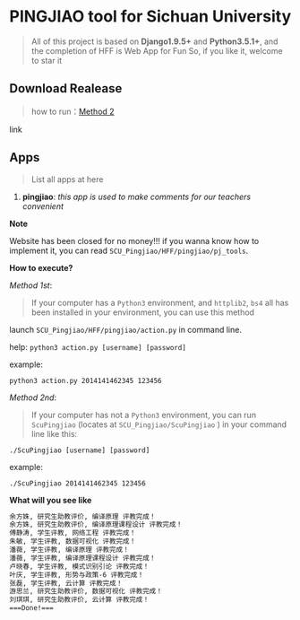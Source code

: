 # PINGJIAO tool for Sichuan University
> All of this project is based on **Django1.9.5+** and **Python3.5.1+**, and the completion of HFF is Web App for Fun
> So, if you like it, welcome to star it

## Download Realease
> how to run：[Method 2](#run)

link

## Apps
> List all apps at here

1. **pingjiao**: *this app is used to make comments for our teachers convenient*

**Note**

Website has been closed for no money!!! if you wanna know how to implement it, you can read `SCU_Pingjiao/HFF/pingjiao/pj_tools`.

**How to execute?**

*Method 1st*:

> If your computer has a `Python3` environment, and `httplib2`, `bs4` all has been installed in your environment, you can use this method

launch `SCU_Pingjiao/HFF/pingjiao/action.py` in command line.

help: `python3 action.py [username] [password]`

example: 

```shell
python3 action.py 2014141462345 123456
````

*<span id="run">Method 2nd</span>*:

> If your computer has not a `Python3` environment, you can run `ScuPingjiao` (locates at `SCU_Pingjiao/ScuPingjiao` ) in your command line like this:

```shell
./ScuPingjiao [username] [password]
```

example:

```shell
./ScuPingjiao 2014141462345 123456
```

**What will you see like**

```bash
余方姝, 研究生助教评价, 编译原理 评教完成！
余方姝, 研究生助教评价, 编译原理课程设计 评教完成！
傅静涛, 学生评教, 网络工程 评教完成！
朱敏, 学生评教, 数据可视化 评教完成！
潘薇, 学生评教, 编译原理 评教完成！
潘薇, 学生评教, 编译原理课程设计 评教完成！
卢晓春, 学生评教, 模式识别引论 评教完成！
叶庆, 学生评教, 形势与政策-6 评教完成！
张磊, 学生评教, 云计算 评教完成！
游思兰, 研究生助教评价, 数据可视化 评教完成！
刘琪琪, 研究生助教评价, 云计算 评教完成！
===Done!===
```
